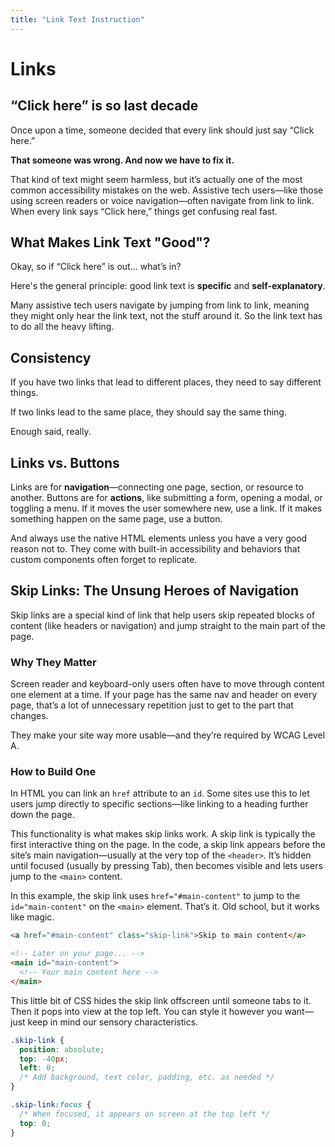```yaml
---
title: "Link Text Instruction"
---
```


# Links

<h2 class="subheading">“Click here” is so last decade</h2>

Once upon a time, someone decided that every link should just say “Click here.”

**That someone was wrong. And now we have to fix it.**

That kind of text might seem harmless, but it’s actually one of the most common accessibility mistakes on the web. Assistive tech users—like those using screen readers or voice navigation—often navigate from link to link. When every link says “Click here,” things get confusing real fast.

## What Makes Link Text "Good"?

Okay, so if “Click here” is out… what’s in?

Here's the general principle: good link text is **specific** and **self-explanatory**.

Many assistive tech users navigate by jumping from link to link, meaning they might only hear the link text, not the stuff around it. So the link text has to do all the heavy lifting.

## Consistency

If you have two links that lead to different places, they need to say different things.

If two links lead to the same place, they should say the same thing.

Enough said, really.

## Links vs. Buttons

Links are for **navigation**—connecting one page, section, or resource to another. Buttons are for **actions**, like submitting a form, opening a modal, or toggling a menu. If it moves the user somewhere new, use a link. If it makes something happen on the same page, use a button.

And always use the native HTML elements unless you have a very good reason not to. They come with built-in accessibility and behaviors that custom components often forget to replicate.

## Skip Links: The Unsung Heroes of Navigation

Skip links are a special kind of link that help users skip repeated blocks of content (like headers or navigation) and jump straight to the main part of the page.

### Why They Matter

Screen reader and keyboard-only users often have to move through content one element at a time. If your page has the same nav and header on every page, that’s a lot of unnecessary repetition just to get to the part that changes.

They make your site way more usable—and they’re required by WCAG Level A.

### How to Build One

In HTML you can link an `href` attribute to an `id`. Some sites use this to let users jump directly to specific sections—like linking to a heading further down the page.

This functionality is what makes skip links work. A skip link is typically the first interactive thing on the page. In the code, a skip link appears before the site’s main navigation—usually at the very top of the `<header>`. It’s hidden until focused (usually by pressing Tab), then becomes visible and lets users jump to the `<main>` content.

In this example, the skip link uses `href="#main-content"` to jump to the `id="main-content"` on the `<main>` element. That’s it. Old school, but it works like magic.

```html
<a href="#main-content" class="skip-link">Skip to main content</a>

<!-- Later on your page... -->
<main id="main-content">
  <!-- Your main content here -->
</main>
```

This little bit of CSS hides the skip link offscreen until someone tabs to it. Then it pops into view at the top left. You can style it however you want—just keep in mind our sensory characteristics.

```css
.skip-link {
  position: absolute;
  top: -40px;
  left: 0;
  /* Add background, text color, padding, etc. as needed */
}

.skip-link:focus {
  /* When focused, it appears on screen at the top left */
  top: 0;
}
```
